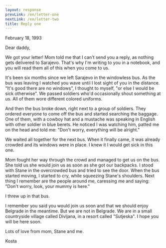```yaml
---
layout: response
prevLink: /en/letter-one
nextLink: /en/letter-two
title: Reply one
---
```


<div class="Response-date">February 18, 1993</div>

Dear daddy,

We got your letter! Mom told me that I can't send you a reply, as nothing gets delivered to Sarajevo. That's why I'm writing to you in a notebook, and you will read them all of this when you come to us.

It's been six months since we left Sarajevo in the windowless bus. As the bus was leaving I watched you wave until I lost sight of you in the distance. "It's good there are no windows", I thought to myself, "or else I would be sick otherwise". We passed soldiers who'd occasionally shout something at us. All of them wore different colored uniforms.

And then the bus broke down, right next to a group of soldiers. They ordered everyone to come off the bus and started searching the baggage. One of them, with a cowboy hat and a mustache was speaking in English with other soldier in blue berets. He noticed I was watching him, patted me on the head and told me: "Don't worry, everything will be alright."

We waited all together for the next bus. When it finally came, it was already crowded and its windows were in place. I knew it I would get sick in this one.

Mom fought her way through the crowd and managed to get us on the bus. She told us she would join us as soon as she got our backpacks. I stood with Stane in the overcrowded bus and tried to see the door. When the bus started moving, I started to cry, while squeezing Stane's shoulders. Next thing I remember are the people around me, caressing me and saying: "Don't worry, look, your mummy is here."

I threw up in that bus.

I remember you said you would join us soon and that we should enjoy Belgrade in the meantime.  But we are not in Belgrade. We are in a small countryside village called Divljana, in a resort called "Sutjeska". I hope you will be here soon.

Lots of love from mom, Stane and me.

<div class="Response-signature">Kosta</div>
